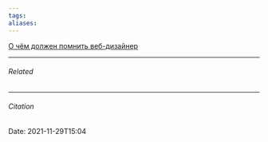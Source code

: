 ```yaml
---
tags: 
aliases: 
---
```


[О чём должен помнить веб-дизайнер](https://github.com/nicothin/web-design)

---
###### Related 
---
###### Citation
Date: 2021-11-29T15:04
